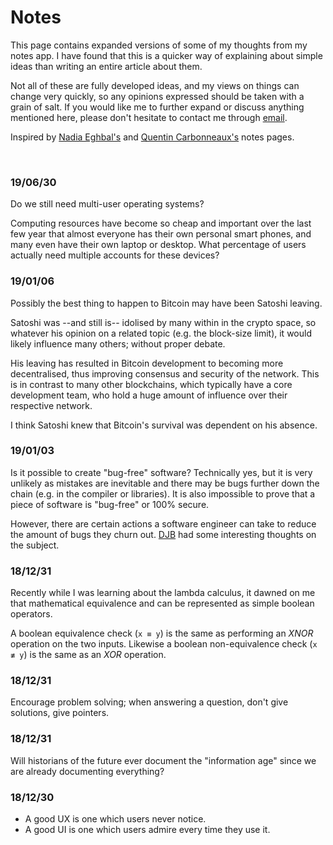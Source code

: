 <title>Notes</title>

# Notes

This page contains expanded versions of some of my thoughts from my notes app.
I have found that this is a quicker way of explaining about simple ideas than
writing an entire article about them.

Not all of these are fully developed ideas, and my views on things can change
very quickly, so any opinions expressed should be taken with a grain of salt.
If you would like me to further expand or discuss anything mentioned here,
please don't hesitate to contact me through [email](/contact).

Inspired by [Nadia Eghbal's](https://nadiaeghbal.com/notes/) and
[Quentin Carbonneaux's](https://c9x.me/notes/) notes pages.

<br>

### 19/06/30

Do we still need multi-user operating systems?

Computing resources have become so cheap and important over the last few year
that almost everyone has their own personal smart phones, and many even have
their own laptop or desktop. What percentage of users actually need multiple
accounts for these devices?

### 19/01/06

Possibly the best thing to happen to Bitcoin may have been Satoshi leaving.

Satoshi was --and still is-- idolised by many within in the crypto space, so
whatever his opinion on a related topic (e.g. the block-size limit), it would
likely influence many others; without proper debate.

His leaving has resulted in Bitcoin development to becoming more decentralised,
thus improving consensus and security of the network. This is in contrast to
many other blockchains, which typically have a core development team, who hold
a huge amount of influence over their respective network.

I think Satoshi knew that Bitcoin's survival was dependent on his absence.

### 19/01/03

Is it possible to create "bug-free" software? Technically yes, but it is very
unlikely as mistakes are inevitable and there may be bugs further down the
chain (e.g. in the compiler or libraries). It is also impossible to prove that
a piece of software is "bug-free" or 100% secure.

However, there are certain actions a software engineer can take to reduce the
amount of bugs they churn out. [DJB](https://cr.yp.to) had some interesting
thoughts on the subject.

### 18/12/31

Recently while I was learning about the lambda calculus, it dawned on me that
mathematical equivalence and can be represented as simple boolean operators.

A boolean equivalence check (`x ≡ y`) is the same as performing an _XNOR_
operation on the two inputs. Likewise a boolean non-equivalence check (`x ≢ y`)
is the same as an _XOR_ operation.

### 18/12/31

Encourage problem solving; when answering a question, don't give solutions,
give pointers.

### 18/12/31

Will historians of the future ever document the "information age" since we are
already documenting everything?

### 18/12/30

- A good UX is one which users never notice.
- A good UI is one which users admire every time they use it.
